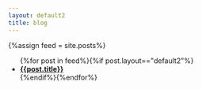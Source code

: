 ```yaml
---
layout: default2
title: blog
---
```

{%assign feed = site.posts%}
<ul>{%for post in feed%}{%if post.layout=="default2"%}
	<li><b><a href="{%include url.html%}/{{post.url}}">{{post.title}}</a></b></li>
{%endif%}{%endfor%}</ul>